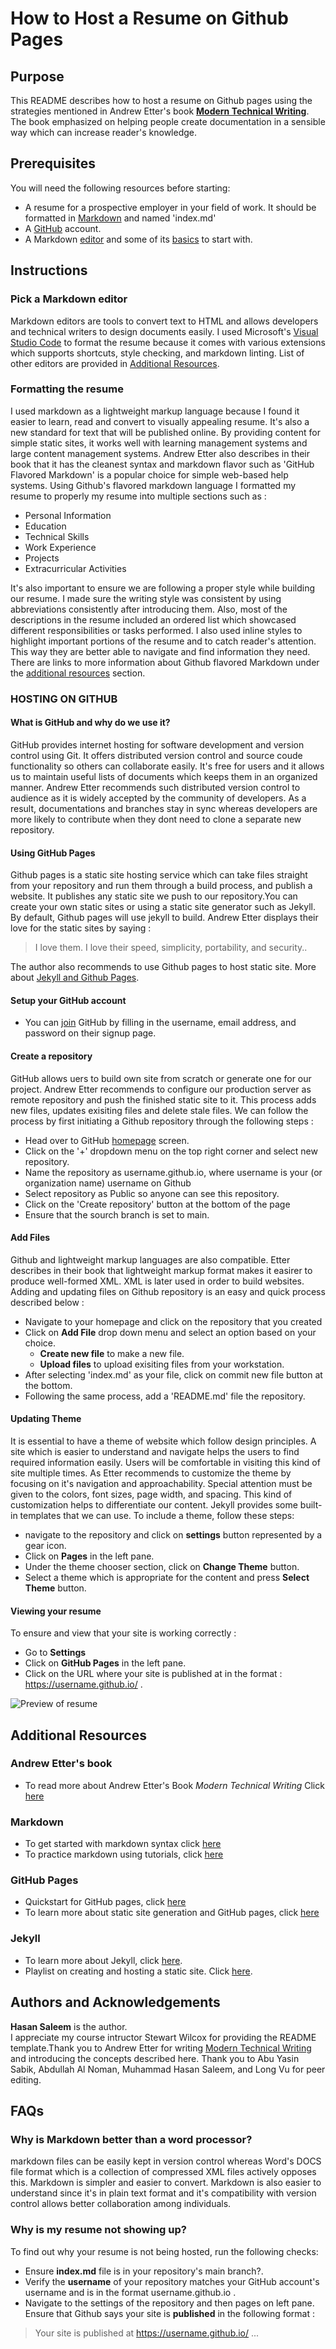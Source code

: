 # How to Host a Resume on Github Pages

## Purpose 
This README describes how to host a resume on Github pages using the strategies mentioned in Andrew Etter's book [**Modern Technical Writing**](https://www.amazon.ca/Modern-Technical-Writing-Introduction-Documentation-ebook/dp/B01A2QL9SS). The book emphasized on helping people create documentation in a sensible way which can increase reader's knowledge. 

## Prerequisites
You will need the following resources before starting:
* A resume for a prospective employer in your field of work. It should be formatted in [Markdown](https://www.markdownguide.org/basic-syntax/) and named 'index.md'
* A [GitHub](https://github.com/) account.
* A Markdown [editor](https://code.visualstudio.com/docs/languages/markdown) and some of its [basics](https://www.markdownguide.org/basic-syntax) to start with.

## Instructions
### Pick a Markdown editor
Markdown editors are tools to convert text to HTML and allows developers and technical writers to design documents easily. I used Microsoft's [Visual Studio Code](https://code.visualstudio.com/docs/languages/markdown) to format the resume because it comes with various extensions which supports shortcuts, style checking, and markdown linting. List of other editors are provided in [Additional Resources](https://github.com/hasan-umanitoba/hasan-umanitoba.github.io/#more-resources). 

### Formatting the resume
I used markdown as a lightweight markup language because I found it easier to learn, read and convert to visually appealing resume. It's also a new standard for text that will be published online. By providing content for simple static sites, it works well with learning management systems and large content management systems. Andrew Etter also describes in their book that it has the cleanest syntax and markdown flavor such as 'GitHub Flavored Markdown' is a popular choice for simple web-based help systems. Using Github's flavored markdown language I formatted my resume to properly my resume into multiple sections such as :
* Personal Information
* Education
* Technical Skills
* Work Experience
* Projects
* Extracurricular Activities

It's also important to ensure we are following a proper style while building our resume. I made sure the writing style was consistent by using abbreviations consistently after introducing them. Also, most of the descriptions in the resume included an ordered list which showcased different responsibilities or tasks performed. I also used inline styles to highlight important portions of the resume and to catch reader's attention. This way they are better able to navigate and find information they need. There are links to more information about Github flavored Markdown under the [additional resources](#additional-resources) section.

### HOSTING ON GITHUB

#### What is GitHub and why do we use it?
GitHub provides internet hosting for software development and version control using Git. It offers distributed version control and source coude functionality so others can collaborate easily. It's free for users and it allows us to maintain useful lists of documents which keeps them in an organized manner. Andrew Etter recommends such distributed version control to audience as it is widely accepted by the community of developers. As a result, documentations and branches stay in sync whereas developers are more likely to contribute when they dont need to clone a separate new repository.

#### Using GitHub Pages
Github pages is a static site hosting service which can take files straight from your repository and run them through a build process, and publish a website. It publishes any static site we push to our repository.You can create your own static sites or using a static site generator such as Jekyll. By default, Github pages will use jekyll to build. Andrew Etter displays their love for the static sites by saying :
> I love them. I love their speed, simplicity, portability, and security..

The author also recommends to use Github pages to host static site. More about [Jekyll and Github Pages](#additional-resources).

#### Setup your GitHub account
* You can [join](https://github.com/join) GitHub by filling in the username, email address, and password
on their signup page.

#### Create a repository
GitHub allows uers to build own site from scratch or generate one for our project. Andrew Etter recommends to configure our production server as remote repository and push the finished static site to it. This process adds new files, updates exisiting files and delete stale files. We can follow the process by first initiating a Github repository through the following steps :
* Head over to GitHub [homepage](https://github.com/) screen.
* Click on the '+' dropdown menu on the top right corner and select new repository.
* Name the repository as username.github.io, where username is your (or organization name) username on Github
* Select repository as Public so anyone can see this repository.
* Click on the 'Create repository' button at the bottom of the page
* Ensure that the sourch branch is set to main.

#### Add Files
Github and lightweight markup languages are also compatible. Etter describes in their book that lightweight markup format makes it easirer to produce well-formed XML. XML is later used in order to build websites. Adding and updating files on Github repository is an easy and quick process described below :
* Navigate to your homepage and click on the repository that you created
* Click on **Add File** drop down menu and select an option based on your choice.
  * **Create new file** to make a new file.
  * **Upload files** to upload exisiting files from your workstation.
* After selecting 'index.md' as your file, click on commit new file button at the bottom. 
* Following the same process, add a 'README.md' file the repository. 

#### Updating Theme
It is essential to have a theme of website which follow design principles. A site which is easier to understand and navigate helps the users to find required information easily. Users will be comfortable in visiting this kind of site multiple times. As Etter recommends to customize the theme by focusing on it's navigation and approachability. Special attention must be given to the colors, font sizes, page width, and spacing. This kind of customization helps to differentiate our content. Jekyll provides some built-in templates that we can use. To include a theme, follow these steps:
* navigate to the repository and click on **settings** button represented by a gear icon.
* Click on **Pages** in the left pane.
* Under the theme chooser section, click on **Change Theme** button.
* Select a theme which is appropriate for the content and press **Select Theme** button.

#### Viewing your resume
To ensure and view that your site is working correctly :
* Go to **Settings**
* Click on **GitHub Pages** in the left pane.
* Click on the URL where your site is published at in the format : https://username.github.io/ .

![Preview of resume](resume.gif)

## Additional Resources

### Andrew Etter's book
* To read more about Andrew Etter's Book *Modern Technical Writing* Click [here](https://www.amazon.ca/Modern-Technical-Writing-Introduction-Documentation-ebook/dp/B01A2QL9SS)
### Markdown
* To get started with markdown syntax click [here](https://www.markdownguide.org/basic-syntax) 
* To practice markdown using tutorials, click [here](https://www.markdowntutorial.com/)
### GitHub Pages
* Quickstart for GitHub pages, click [here](https://docs.github.com/en/pages/quickstart)
* To learn more about static site generation and GitHub pages, click [here](https://docs.github.com/en/pages/getting-started-with-github-pages/about-github-pages)
### Jekyll
* To learn more about Jekyll, click [here](https://jekyllrb.com/).
* Playlist on creating and hosting a static site. Click [here](https://www.youtube.com/playlist?list=PLLAZ4kZ9dFpOPV5C5Ay0pHaa0RJFhcmcB).

## Authors and Acknowledgements

**Hasan Saleem** is the author.   
I appreciate my course intructor Stewart Wilcox for providing the README template.Thank you to Andrew Etter for writing [Modern Technical Writing](https://www.amazon.ca/Modern-Technical-Writing-Introduction-Documentation-ebook/dp/B01A2QL9SS]) and introducing the concepts described here.
Thank you to Abu Yasin Sabik, Abdullah Al Noman, Muhammad Hasan Saleem, and Long Vu for peer editing.  

## FAQs

### Why is Markdown better than a word processor?
markdown files can be easily kept in version control whereas Word's DOCS file format which is a collection of compressed XML files actively opposes this. Markdown is simpler and easier to convert. Markdown is also easier to understand since it's in plain text format and it's compatibility with version control allows better collaboration among individuals.  

### Why is my resume not showing up?
To find out why your resume is not being hosted, run the following checks:
* Ensure **index.md** file is in your repository's main branch?.
* Verify the **username** of your repository matches your GitHub account's username and is in the format username.github.io .
* Navigate to the settings of the repository and then pages on left pane. Ensure that Github says your site is **published** in the following format : 
>  Your site is published at https://username.github.io/ ...


